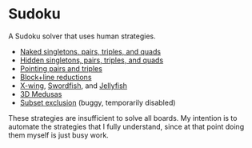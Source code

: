 # Sudoku

A Sudoku solver that uses human strategies.

* [Naked singletons, pairs, triples, and quads](http://www.sudokuwiki.org/Naked_Candidates)
* [Hidden singletons, pairs, triples, and quads](http://www.sudokuwiki.org/Hidden_Candidates)
* [Pointing pairs and triples](http://www.sudokuwiki.org/Intersection_Removal)
* [Block+line reductions](http://www.sudokuwiki.org/Intersection_Removal)
* [X-wing](http://www.sudokuwiki.org/X_Wing_Strategy),
  [Swordfish](http://www.sudokuwiki.org/Sword_Fish_Strategy), and
  [Jellyfish](http://www.sudokuwiki.org/Jelly_Fish_Strategy)
* [3D Medusas](http://www.sudokuwiki.org/3D_Medusa)
* [Subset exclusion](http://www.sudokuwiki.org/Aligned_Pair_Exclusion) (buggy, temporarily disabled)

These strategies are insufficient to solve all boards. My intention is to
automate the strategies that I fully understand, since at that point doing them
myself is just busy work.
